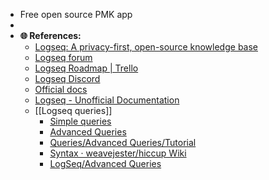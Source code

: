 - Free open source PMK app
-
- **🌐 References:**
	- [Logseq: A privacy-first, open-source knowledge base](https://logseq.com/)
	- [Logseq forum](https://discuss.logseq.com/)
	- [Logseq Roadmap | Trello](https://trello.com/b/8txSM12G/logseq-roadmap)
	- [Logseq Discord](https://discord.com/channels/725182569297215569/725182570131751005)
	- [Official docs](https://docs.logseq.com/#/page/Contents)
	- [Logseq - Unofficial Documentation](https://mschmidtkorth.github.io/logseq-msk-docs/#/page/Logseq%20-%20Unofficial%20Documentation)
	- [[Logseq queries]]
		- [Simple queries](https://logseq.github.io/page/changelog#/page/queries)
		- [Advanced Queries](https://docs.logseq.com/#/page/advanced%20queries)
		- [Queries/Advanced Queries/Tutorial](https://mschmidtkorth.github.io/logseq-msk-docs/#/page/Queries%2FAdvanced%20Queries%2FTutorial)
		- [Syntax · weavejester/hiccup Wiki](https://github.com/weavejester/hiccup/wiki/Syntax)
		- [LogSeq/Advanced Queries](https://bgrolleman.gitlab.io/logseq_publish_toolsontech/#/page/logseq%2Fadvanced%20queries)
